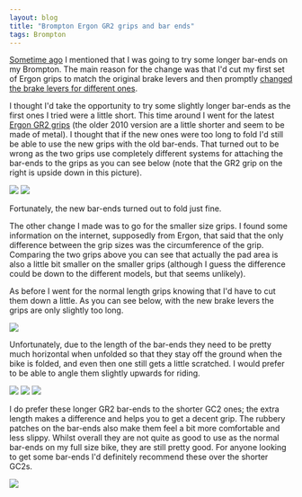 ```yaml
---
layout: blog
title: "Brompton Ergon GR2 grips and bar ends"
tags: Brompton
---
```


[Sometime ago](/blog/2011/03/30/brompton-ergon-gc2) I mentioned that I was going to try some longer bar-ends on my Brompton. The main reason for the change was that I'd cut my first set of Ergon grips to match the original brake levers and then promptly [changed the brake levers for different ones](/blog/2011/04/01/brompton-brake-levers).

I thought I'd take the opportunity to try some slightly longer bar-ends as the first ones I tried were a little short. This time around I went for the latest [Ergon GR2 grips](http://www.tredz.co.uk/.Ergon-GR2-Comfort-Grips_34494.htm?utm_source=Google&utm_medium=Product_Search&utm_campaign=Froogle01) (the older 2010 version are a little shorter and seem to be made of metal). I thought that if the new ones were too long to fold I'd still be able to use the new grips with the old bar-ends. That turned out to be wrong as the two grips use completely different systems for attaching the bar-ends to the grips as you can see below (note that the GR2 grip on the right is upside down in this picture).

![](https://photos.smugmug.com/photos/i-wfV8mgC/0/323e3589/O/i-wfV8mgC.jpg)
![](https://photos.smugmug.com/photos/i-Ldx99SD/0/1ea90a81/O/i-Ldx99SD.jpg)
 
Fortunately, the new bar-ends turned out to fold just fine.

The other change I made was to go for the smaller size grips. I found some information on the internet, supposedly from Ergon, that said that the only difference between the grip sizes was the circumference of the grip. Comparing the two grips above you can see that actually the pad area is also a little bit smaller on the smaller grips (although I guess the difference could be down to the different models, but that seems unlikely).

As before I went for the normal length grips knowing that I'd have to cut them down a little. As you can see below, with the new brake levers the grips are only slightly too long.

![](https://photos.smugmug.com/photos/i-8MvTPz6/0/9eeadf01/O/i-8MvTPz6.jpg)

Unfortunately, due to the length of the bar-ends they need to be pretty much horizontal when unfolded so that they stay off the ground when the bike is folded, and even then one still gets a little scratched. I would prefer to be able to angle them slightly upwards for riding.

![](https://photos.smugmug.com/photos/i-mT2TQGj/0/83c135e2/O/i-mT2TQGj.jpg)
![](https://photos.smugmug.com/photos/i-PHWVbGB/0/0fb82462/O/i-PHWVbGB.jpg)
![](https://photos.smugmug.com/photos/i-Sghvbwj/0/b65894b0/O/i-Sghvbwj.jpg)

I do prefer these longer GR2 bar-ends to the shorter GC2 ones; the extra length makes a difference and helps you to get a decent grip. The rubbery patches on the bar-ends also make them feel a bit more comfortable and less slippy. Whilst overall they are not quite as good to use as the normal bar-ends on my full size bike, they are still pretty good. For anyone looking to get some bar-ends I'd definitely recommend these over the shorter GC2s.

![](https://photos.smugmug.com/photos/i-2PZFR3S/0/6873a681/O/i-2PZFR3S.jpg)
